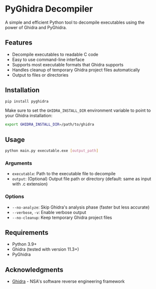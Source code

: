 # PyGhidra Decompiler

A simple and efficient Python tool to decompile executables using the power of Ghidra and PyGhidra.

## Features

- Decompile executables to readable C code
- Easy to use command-line interface
- Supports most executable formats that Ghidra supports
- Handles cleanup of temporary Ghidra project files automatically
- Output to files or directories

## Installation

```bash
pip install pyghidra
```

Make sure to set the `GHIDRA_INSTALL_DIR` environment variable to point to your Ghidra installation:

```bash
export GHIDRA_INSTALL_DIR=/path/to/ghidra
```

## Usage

```bash
python main.py executable.exe [output_path]
```

### Arguments

- `executable`: Path to the executable file to decompile
- `output`: (Optional) Output file path or directory (default: same as input with .c extension)

### Options

- `--no-analyze`: Skip Ghidra's analysis phase (faster but less accurate)
- `--verbose`, `-v`: Enable verbose output
- `--no-cleanup`: Keep temporary Ghidra project files


## Requirements

- Python 3.9+
- Ghidra (tested with version 11.3+)
- PyGhidra


## Acknowledgments

- [Ghidra](https://ghidra-sre.org/) - NSA's software reverse engineering framework
